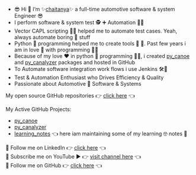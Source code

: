 - 😎 Hi 👋 I’m ✨[chaitanya](https://www.linkedin.com/in/chaitu-ycr/)✨ a full-time automotive software & system Engineer 😎
- I perform software & system test 🕵 ➕ Automation 👨‍💻
- Vector CAPL scripting 👨‍💻 helped me to automate test cases. Yeah, always automate boring 🥱 stuff
- Python 🐍 programming helped me to create tools 🤖 🧰. Past few years i am in love 💞️ with programming 👨‍💻
- Because of my love ❤️ in python 🐍 programming 👨‍💻, i created [py_canoe](https://github.com/chaitu-ycr/py_canoe) and [py_canalyzer](https://github.com/chaitu-ycr/py_canalyzer) packages and hosted in GitHub
- To Automate software integration work flows i use Jenkins 🛠️🚀
- Test & Automation Enthusiast who Drives Efficiency & Quality
- Passionate about Automotive 🚗 Software & Systems

My open source GitHub repositories 👉 [click here](https://github.com/chaitu-ycr?tab=repositories) 👈

My Active GitHub Projects:

- [py_canoe](https://github.com/chaitu-ycr/py_canoe)
- [py_canalyzer](https://github.com/chaitu-ycr/py_canalyzer)
- [learning_notes](https://github.com/chaitu-ycr/learning_notes) 👈 here iam maintaining some of my learning 🤓 notes 📗

📣 Follow me on LinkedIn 👉 [click here](https://www.linkedin.com/in/chaitu-ycr/) 👈
<br>
📣 Subscribe me on YouTube ▶️ 👉 [visit channel here](https://www.youtube.com/@chaitu-ycr) 👈
<br>
📣 Follow me on GitHub 👉 [click here](https://github.com/chaitu-ycr) 👈
